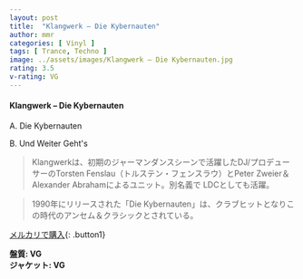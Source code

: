 ```yaml
---
layout: post
title:  "Klangwerk – Die Kybernauten"
author: mmr
categories: [ Vinyl ]
tags: [ Trance, Techno ]
image: ../assets/images/Klangwerk – Die Kybernauten.jpg
rating: 3.5
v-rating: VG
---
```


#### Klangwerk – Die Kybernauten

A. Die Kybernauten

B. Und Weiter Geht's

> Klangwerkは、初期のジャーマンダンスシーンで活躍したDJ/プロデューサーのTorsten Fenslau（トルステン・フェンスラウ）とPeter Zweier＆Alexander Abrahamによるユニット。別名義で LDCとしても活躍。

> 1990年にリリースされた「Die Kybernauten」は、クラブヒットとなりこの時代のアンセム＆クラシックとされている。

[メルカリで購入](https://jp.mercari.com/item/m15180946021){: .button1}

<div class="mt-4 mb-4 d-flex align-items-center">
<strong class="mr-1">盤質: VG</strong>
</div>
<div class="mt-4 mb-4 d-flex align-items-center">
<strong class="mr-1">ジャケット: VG</strong>
</div>
